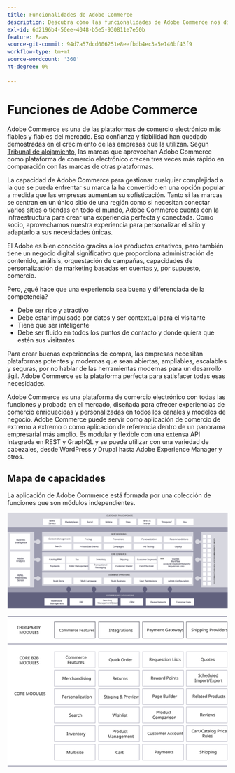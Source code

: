```yaml
---
title: Funcionalidades de Adobe Commerce
description: Descubra cómo las funcionalidades de Adobe Commerce nos diferencian de la competencia.
exl-id: 6d2196b4-56ee-4048-b5e5-930811e7e50b
feature: Paas
source-git-commit: 94d7a57dcd006251e8eefbdb4ec3a5e140bf43f9
workflow-type: tm+mt
source-wordcount: '360'
ht-degree: 0%

---
```


# Funciones de Adobe Commerce

Adobe Commerce es una de las plataformas de comercio electrónico más fiables y fiables del mercado. Esa confianza y fiabilidad han quedado demostradas en el crecimiento de las empresas que la utilizan. Según [Tribunal de alojamiento](https://hostingtribunal.com/blog/magento-statistics/#gref), las marcas que aprovechan Adobe Commerce como plataforma de comercio electrónico crecen tres veces más rápido en comparación con las marcas de otras plataformas.

La capacidad de Adobe Commerce para gestionar cualquier complejidad a la que se pueda enfrentar su marca la ha convertido en una opción popular a medida que las empresas aumentan su sofisticación. Tanto si las marcas se centran en un único sitio de una región como si necesitan conectar varios sitios o tiendas en todo el mundo, Adobe Commerce cuenta con la infraestructura para crear una experiencia perfecta y conectada. Como socio, aprovechamos nuestra experiencia para personalizar el sitio y adaptarlo a sus necesidades únicas.

El Adobe es bien conocido gracias a los productos creativos, pero también tiene un negocio digital significativo que proporciona administración de contenido, análisis, orquestación de campañas, capacidades de personalización de marketing basadas en cuentas y, por supuesto, comercio.

Pero, ¿qué hace que una experiencia sea buena y diferenciada de la competencia?

- Debe ser rico y atractivo
- Debe estar impulsado por datos y ser contextual para el visitante
- Tiene que ser inteligente
- Debe ser fluido en todos los puntos de contacto y donde quiera que estén sus visitantes

Para crear buenas experiencias de compra, las empresas necesitan plataformas potentes y modernas que sean abiertas, ampliables, escalables y seguras, por no hablar de las herramientas modernas para un desarrollo ágil. Adobe Commerce es la plataforma perfecta para satisfacer todas esas necesidades.

Adobe Commerce es una plataforma de comercio electrónico con todas las funciones y probada en el mercado, diseñada para ofrecer experiencias de comercio enriquecidas y personalizadas en todos los canales y modelos de negocio. Adobe Commerce puede servir como aplicación de comercio de extremo a extremo o como aplicación de referencia dentro de un panorama empresarial más amplio. Es modular y flexible con una extensa API integrada en REST y GraphQL y se puede utilizar con una variedad de cabezales, desde WordPress y Drupal hasta Adobe Experience Manager y otros.

## Mapa de capacidades

La aplicación de Adobe Commerce está formada por una colección de funciones que son módulos independientes.

![Mapa de funcionalidades de Adobe Commerce](../../assets/playbooks/capabilities-map.svg)

![Mapa de funcionalidades de Adobe Commerce](../../assets/playbooks/capabilities-modules.svg)
